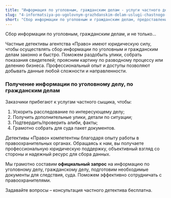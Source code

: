 ```yaml
---
title: "Информация по уголовным, гражданским делам - услуги частного детектива"
slug: "4-informatsiya-po-ugolovnym-grazhdanskim-delam-uslugi-chastnogo-detektiva"
short: "Сбор информации по уголовным и гражданским делам, предоставление доказательств и юридической помощи от детективов агентства «Право»."
---
```


Cбор информации по уголовным, гражданским делам, и не только...

Частные детективы агентства «Право» имеют юридическую силу, чтобы осуществлять сбор информации по уголовным и гражданским делам законно и быстро. Поможем раздобыть улики, собрать показания свидетелей; проясним картину по разводному процессу или делению бизнеса. Профессиональный опыт и доступы позволяют добывать данные любой сложности и направленности.

### Получение информации по уголовному делу, по гражданским делам

Заказчики прибегают к услугам частного сыщика, чтобы:

1. Ускорить расследование по интересующему делу;
2. Получить дополнительные улики, детали по ситуации;
3. Подтвердить/проверить алиби, факты;
4. Грамотно собрать для суда пакет документов.

Детективы «Право» компетентны благодаря опыту работы в правоохранительных органах. Обращаясь к нам, вы получаете профессиональную юридическую поддержку, объективный взгляд со стороны и надежный ресурс для сбора данных.

Мы грамотно составим **официальный запрос** на информацию по уголовному делу, гражданскому делу, подготовим необходимые документы для следствия, суда. Поможем эффективно сотрудничать с правоохранителями.

Задавайте вопросы – консультация частного детектива бесплатна.
